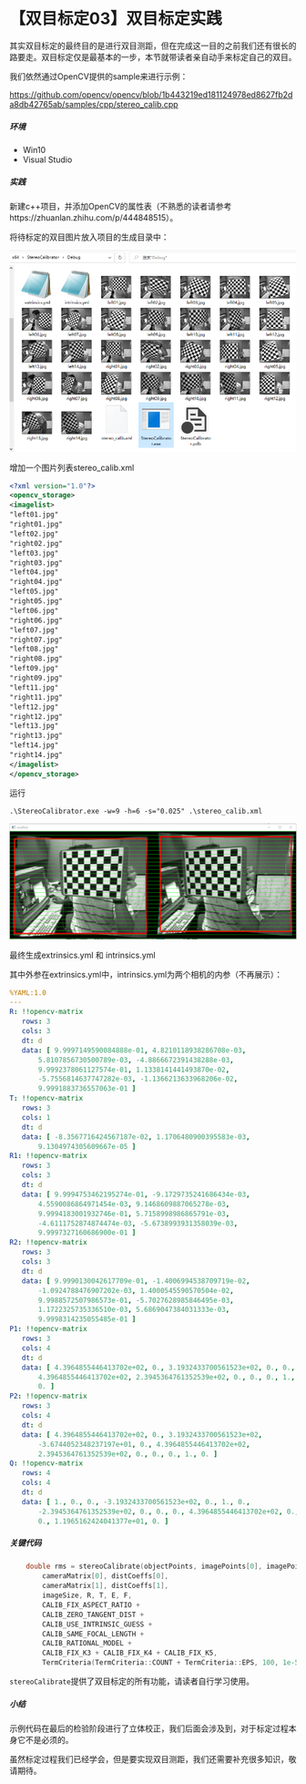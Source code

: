 # 【双目标定03】双目标定实践

其实双目标定的最终目的是进行双目测距，但在完成这一目的之前我们还有很长的路要走。双目标定仅是最基本的一步，本节就带读者亲自动手来标定自己的双目。

我们依然通过OpenCV提供的sample来进行示例：

https://github.com/opencv/opencv/blob/1b443219ed181124978ed8627fb2da8db42765ab/samples/cpp/stereo_calib.cpp

##### 环境

- Win10
- Visual Studio

##### 实践

新建c++项目，并添加OpenCV的属性表（不熟悉的读者请参考https://zhuanlan.zhihu.com/p/444848515）。

将待标定的双目图片放入项目的生成目录中：

![image-20220210160947151](images/image-20220210160947151.png)



增加一个图片列表stereo_calib.xml

```xml
<?xml version="1.0"?>
<opencv_storage>
<imagelist>
"left01.jpg"
"right01.jpg"
"left02.jpg"
"right02.jpg"
"left03.jpg"
"right03.jpg"
"left04.jpg"
"right04.jpg"
"left05.jpg"
"right05.jpg"
"left06.jpg"
"right06.jpg"
"left07.jpg"
"right07.jpg"
"left08.jpg"
"right08.jpg"
"left09.jpg"
"right09.jpg"
"left11.jpg"
"right11.jpg"
"left12.jpg"
"right12.jpg"
"left13.jpg"
"right13.jpg"
"left14.jpg"
"right14.jpg"
</imagelist>
</opencv_storage>
```

运行

```shell
.\StereoCalibrator.exe -w=9 -h=6 -s="0.025" .\stereo_calib.xml
```



![image-20220210160618806](images/image-20220210160618806.png)



最终生成extrinsics.yml 和 intrinsics.yml

其中外参在extrinsics.yml中，intrinsics.yml为两个相机的内参（不再展示）：

```yaml
%YAML:1.0
---
R: !!opencv-matrix
   rows: 3
   cols: 3
   dt: d
   data: [ 9.9997149590084888e-01, 4.8210118938286708e-03,
       5.8107856730500789e-03, -4.8866672391438288e-03,
       9.9992378061127574e-01, 1.1338141441493870e-02,
       -5.7556814637747282e-03, -1.1366213633968206e-02,
       9.9991883736557063e-01 ]
T: !!opencv-matrix
   rows: 3
   cols: 1
   dt: d
   data: [ -8.3567716424567187e-02, 1.1706480900395583e-03,
       9.1304974305609667e-05 ]
R1: !!opencv-matrix
   rows: 3
   cols: 3
   dt: d
   data: [ 9.9994753462195274e-01, -9.1729735241686434e-03,
       4.5590086864971454e-03, 9.1468609887065278e-03,
       9.9994183001932746e-01, 5.7158998986865791e-03,
       -4.6111752874874474e-03, -5.6738993931358039e-03,
       9.9997327160686900e-01 ]
R2: !!opencv-matrix
   rows: 3
   cols: 3
   dt: d
   data: [ 9.9990130042617709e-01, -1.4006994538709719e-02,
       -1.0924788476907202e-03, 1.4000545590570504e-02,
       9.9988572507986573e-01, -5.7027628985846495e-03,
       1.1722325735336510e-03, 5.6869047384031333e-03,
       9.9998314235055485e-01 ]
P1: !!opencv-matrix
   rows: 3
   cols: 4
   dt: d
   data: [ 4.3964855446413702e+02, 0., 3.1932433700561523e+02, 0., 0.,
       4.3964855446413702e+02, 2.3945364761352539e+02, 0., 0., 0., 1.,
       0. ]
P2: !!opencv-matrix
   rows: 3
   cols: 4
   dt: d
   data: [ 4.3964855446413702e+02, 0., 3.1932433700561523e+02,
       -3.6744052348237197e+01, 0., 4.3964855446413702e+02,
       2.3945364761352539e+02, 0., 0., 0., 1., 0. ]
Q: !!opencv-matrix
   rows: 4
   cols: 4
   dt: d
   data: [ 1., 0., 0., -3.1932433700561523e+02, 0., 1., 0.,
       -2.3945364761352539e+02, 0., 0., 0., 4.3964855446413702e+02, 0.,
       0., 1.1965162424041377e+01, 0. ]

```

##### 关键代码

```cpp
    double rms = stereoCalibrate(objectPoints, imagePoints[0], imagePoints[1],
        cameraMatrix[0], distCoeffs[0],
        cameraMatrix[1], distCoeffs[1],
        imageSize, R, T, E, F,
        CALIB_FIX_ASPECT_RATIO +
        CALIB_ZERO_TANGENT_DIST +
        CALIB_USE_INTRINSIC_GUESS +
        CALIB_SAME_FOCAL_LENGTH +
        CALIB_RATIONAL_MODEL +
        CALIB_FIX_K3 + CALIB_FIX_K4 + CALIB_FIX_K5,
        TermCriteria(TermCriteria::COUNT + TermCriteria::EPS, 100, 1e-5));
```

`stereoCalibrate`提供了双目标定的所有功能，请读者自行学习使用。

##### 小结

示例代码在最后的检验阶段进行了立体校正，我们后面会涉及到，对于标定过程本身它不是必须的。

虽然标定过程我们已经学会，但是要实现双目测距，我们还需要补充很多知识，敬请期待。


